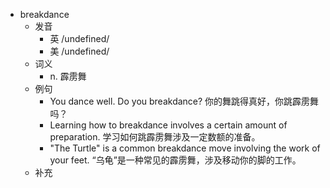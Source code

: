 - breakdance
  - 发音
    - 英 /undefined/
    - 美 /undefined/
  - 词义
    - n. 霹雳舞
  - 例句
    - You dance well. Do you breakdance? 你的舞跳得真好，你跳霹雳舞吗？
    - Learning how to breakdance involves a certain amount of preparation. 学习如何跳霹雳舞涉及一定数额的准备。
    - "The Turtle" is a common breakdance move involving the work of your feet. “乌龟”是一种常见的霹雳舞，涉及移动你的脚的工作。
  - 补充